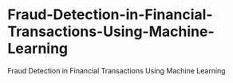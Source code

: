 # Fraud-Detection-in-Financial-Transactions-Using-Machine-Learning
Fraud Detection in Financial Transactions Using Machine Learning
